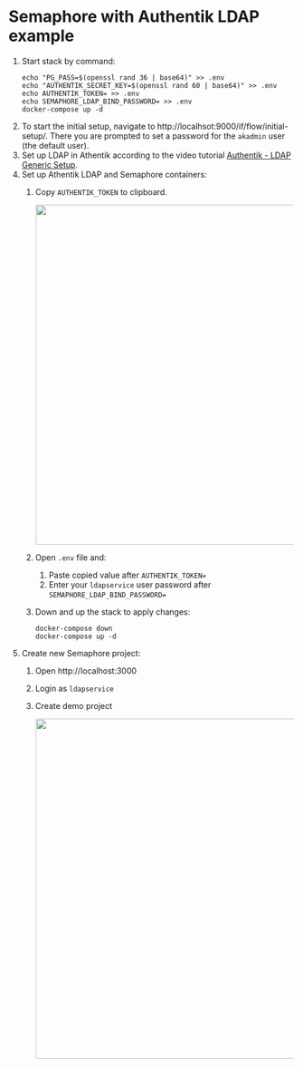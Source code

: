 # Semaphore with Authentik LDAP example


1. Start stack by command:
   ```
   echo "PG_PASS=$(openssl rand 36 | base64)" >> .env
   echo "AUTHENTIK_SECRET_KEY=$(openssl rand 60 | base64)" >> .env
   echo AUTHENTIK_TOKEN= >> .env
   echo SEMAPHORE_LDAP_BIND_PASSWORD= >> .env
   docker-compose up -d
   ```
2. To start the initial setup, navigate to http://localhsot:9000/if/flow/initial-setup/. 
   There you are prompted to set a password for the `akadmin` user (the default user).
3. Set up LDAP in Athentik according to the video tutorial [Authentik - LDAP Generic Setup](https://youtu.be/RtPKMMKRT_E).
4. Set up Athentik LDAP and Semaphore containers:
   1. Copy `AUTHENTIK_TOKEN` to clipboard.
      
      <img src="https://github.com/semaphoreui/semaphore/assets/914224/9e08d4cc-4526-4ace-8b45-2c065188857b" width="600">
   2. Open `.env` file and:
      1. Paste copied value after `AUTHENTIK_TOKEN=`
      2. Enter your `ldapservice` user password after `SEMAPHORE_LDAP_BIND_PASSWORD=`
   3. Down and up the stack to apply changes:
      ```
      docker-compose down
      docker-compose up -d
      ```
5. Create new Semaphore project:
    1. Open http://localhost:3000
    2. Login as `ldapservice`
    3. Create demo project

       <img src="https://github.com/semaphoreui/semaphore/assets/914224/98b780a7-bfbc-4b45-941f-7dd6ca337685" width="600">

